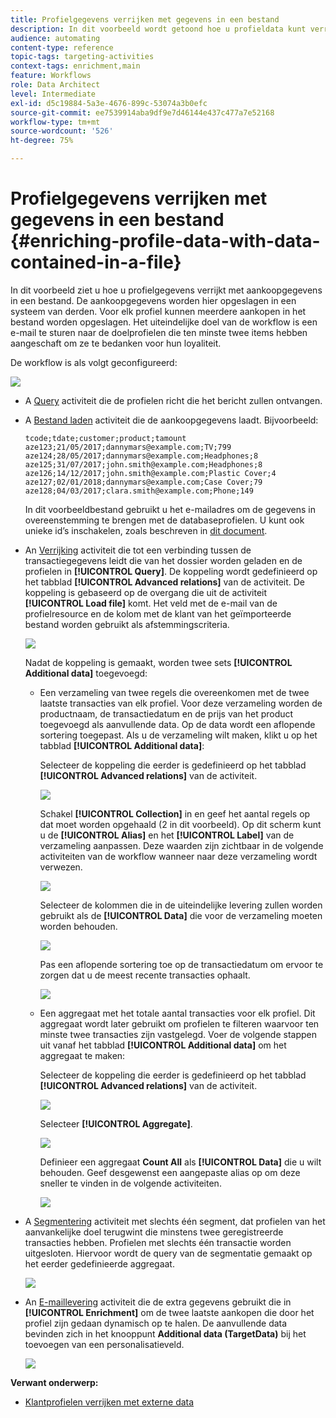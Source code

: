 ```yaml
---
title: Profielgegevens verrijken met gegevens in een bestand
description: In dit voorbeeld wordt getoond hoe u profieldata kunt verrijken met aankoopdata in een bestand.
audience: automating
content-type: reference
topic-tags: targeting-activities
context-tags: enrichment,main
feature: Workflows
role: Data Architect
level: Intermediate
exl-id: d5c19884-5a3e-4676-899c-53074a3b0efc
source-git-commit: ee7539914aba9df9e7d46144e437c477a7e52168
workflow-type: tm+mt
source-wordcount: '526'
ht-degree: 75%

---
```


# Profielgegevens verrijken met gegevens in een bestand {#enriching-profile-data-with-data-contained-in-a-file}

In dit voorbeeld ziet u hoe u profielgegevens verrijkt met aankoopgegevens in een bestand. De aankoopgegevens worden hier opgeslagen in een systeem van derden. Voor elk profiel kunnen meerdere aankopen in het bestand worden opgeslagen. Het uiteindelijke doel van de workflow is een e-mail te sturen naar de doelprofielen die ten minste twee items hebben aangeschaft om ze te bedanken voor hun loyaliteit.

De workflow is als volgt geconfigureerd:

![](assets/enrichment_example_workflow.png)

* A [Query](../../automating/using/query.md) activiteit die de profielen richt die het bericht zullen ontvangen.
* A [Bestand laden](../../automating/using/load-file.md) activiteit die de aankoopgegevens laadt. Bijvoorbeeld:

  ```
  tcode;tdate;customer;product;tamount
  aze123;21/05/2017;dannymars@example.com;TV;799
  aze124;28/05/2017;dannymars@example.com;Headphones;8
  aze125;31/07/2017;john.smith@example.com;Headphones;8
  aze126;14/12/2017;john.smith@example.com;Plastic Cover;4
  aze127;02/01/2018;dannymars@example.com;Case Cover;79
  aze128;04/03/2017;clara.smith@example.com;Phone;149
  ```

  In dit voorbeeldbestand gebruikt u het e-mailadres om de gegevens in overeenstemming te brengen met de databaseprofielen. U kunt ook unieke id’s inschakelen, zoals beschreven in [dit document](../../developing/using/configuring-the-resource-s-data-structure.md#generating-a-unique-id-for-profiles-and-custom-resources).

* An [Verrijking](../../automating/using/enrichment.md) activiteit die tot een verbinding tussen de transactiegegevens leidt die van het dossier worden geladen en de profielen in **[!UICONTROL Query]**. De koppeling wordt gedefinieerd op het tabblad **[!UICONTROL Advanced relations]** van de activiteit. De koppeling is gebaseerd op de overgang die uit de activiteit **[!UICONTROL Load file]** komt. Het veld met de e-mail van de profielresource en de kolom met de klant van het geïmporteerde bestand worden gebruikt als afstemmingscriteria.

  ![](assets/enrichment_example_workflow2.png)

  Nadat de koppeling is gemaakt, worden twee sets **[!UICONTROL Additional data]** toegevoegd:

   * Een verzameling van twee regels die overeenkomen met de twee laatste transacties van elk profiel. Voor deze verzameling worden de productnaam, de transactiedatum en de prijs van het product toegevoegd als aanvullende data. Op de data wordt een aflopende sortering toegepast. Als u de verzameling wilt maken, klikt u op het tabblad **[!UICONTROL Additional data]**:

     Selecteer de koppeling die eerder is gedefinieerd op het tabblad **[!UICONTROL Advanced relations]** van de activiteit.

     ![](assets/enrichment_example_workflow3.png)

     Schakel **[!UICONTROL Collection]** in en geef het aantal regels op dat moet worden opgehaald (2 in dit voorbeeld). Op dit scherm kunt u de **[!UICONTROL Alias]** en het **[!UICONTROL Label]** van de verzameling aanpassen. Deze waarden zijn zichtbaar in de volgende activiteiten van de workflow wanneer naar deze verzameling wordt verwezen.

     ![](assets/enrichment_example_workflow4.png)

     Selecteer de kolommen die in de uiteindelijke levering zullen worden gebruikt als de **[!UICONTROL Data]** die voor de verzameling moeten worden behouden.

     ![](assets/enrichment_example_workflow6.png)

     Pas een aflopende sortering toe op de transactiedatum om ervoor te zorgen dat u de meest recente transacties ophaalt.

     ![](assets/enrichment_example_workflow7.png)

   * Een aggregaat met het totale aantal transacties voor elk profiel. Dit aggregaat wordt later gebruikt om profielen te filteren waarvoor ten minste twee transacties zijn vastgelegd. Voer de volgende stappen uit vanaf het tabblad **[!UICONTROL Additional data]** om het aggregaat te maken:

     Selecteer de koppeling die eerder is gedefinieerd op het tabblad **[!UICONTROL Advanced relations]** van de activiteit.

     ![](assets/enrichment_example_workflow3.png)

     Selecteer **[!UICONTROL Aggregate]**.

     ![](assets/enrichment_example_workflow8.png)

     Definieer een aggregaat **Count All** als **[!UICONTROL Data]** die u wilt behouden. Geef desgewenst een aangepaste alias op om deze sneller te vinden in de volgende activiteiten.

     ![](assets/enrichment_example_workflow9.png)

* A [Segmentering](../../automating/using/segmentation.md) activiteit met slechts één segment, dat profielen van het aanvankelijke doel terugwint die minstens twee geregistreerde transacties hebben. Profielen met slechts één transactie worden uitgesloten. Hiervoor wordt de query van de segmentatie gemaakt op het eerder gedefinieerde aggregaat.

  ![](assets/enrichment_example_workflow5.png)

* An [E-maillevering](../../automating/using/email-delivery.md) activiteit die de extra gegevens gebruikt die in **[!UICONTROL Enrichment]** om de twee laatste aankopen die door het profiel zijn gedaan dynamisch op te halen. De aanvullende data bevinden zich in het knooppunt **Additional data (TargetData)** bij het toevoegen van een personalisatieveld.

  ![](assets/enrichment_example_workflow10.png)

**Verwant onderwerp:**

* [Klantprofielen verrijken met externe data](https://helpx.adobe.com/campaign/kb/simplify-campaign-management.html#Managedatatofuelengagingexperiences)
